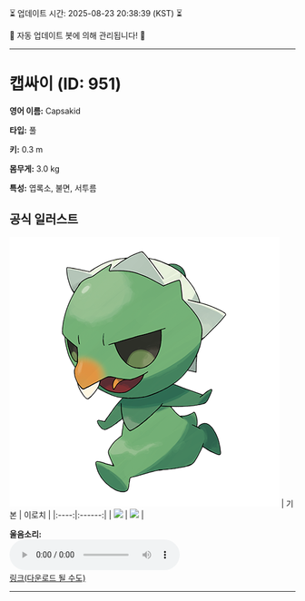 
⏳ 업데이트 시간: 2025-08-23 20:38:39 (KST) ⏳

🤖 자동 업데이트 봇에 의해 관리됩니다! 🤖

---

# 캡싸이 (ID: 951)
**영어 이름:** Capsakid

**타입:** 풀

**키:** 0.3 m

**몸무게:** 3.0 kg

**특성:** 엽록소, 불면, 서투름

## 공식 일러스트
![](https://raw.githubusercontent.com/PokeAPI/sprites/master/sprites/pokemon/other/official-artwork/951.png)
| 기본 | 이로치 |
|:----:|:------:|
| <img src="http://play.pokemonshowdown.com/sprites/ani/capsakid.gif" width="200"> | <img src="http://play.pokemonshowdown.com/sprites/ani-shiny/capsakid.gif" width="200"> |

**울음소리:**<br><audio controls src="https://raw.githubusercontent.com/PokeAPI/cries/main/cries/pokemon/latest/951.ogg"></audio><br> [링크(다운로드 될 수도)](https://raw.githubusercontent.com/PokeAPI/cries/main/cries/pokemon/latest/951.ogg)


---
